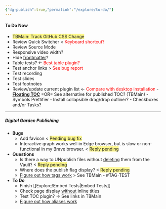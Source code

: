 ```yaml
---
{"dg-publish":true,"permalink":"/explore/to-do/"}
---
```


#### To Do Now
- <span style="background:#fff88f">TBMain: Track GitHub CSS Change</span>
- Review Quick Switcher < <font color="#ff0000">Keyboard shortcut?</font>
- Review Source Mode
- Responsive video width?
- Hide [frontmatter](https://help.obsidian.md/Advanced+topics/YAML+front+matter)? 
- Table tests? <- <font color="#ff0000">Best table plugin?</font>
- Test anchor links > <font color="#ff0000">See bug report</font>
- Test recording
- Test slides
- Test footnotes
- Review/update current plugin list <- <font color="#ff0000">Compare with desktop installation</font>
		- **[Floating TOC]()** =OR= See alternative for published TOC? (TBMain)
		- Symbols Prettifier
		- Install collapsible drag/drop outliner?
		- Checkboxes and/or Tasks?

---

##### Digital Garden Publishing
- **Bugs**
	- Add favicon < <span style="background:#fff88f"> Pending bug fix</span>
	- Interactive graph works well in Edge browser, but is slow or non-functional in my Brave browser. < <span style="background:#fff88f">Reply pending</span>
- **Questions**
	- Is there a way to UNpublish files without <u>deleting</u> them from the Vault? < <span style="background:#fff88f">Reply pending</span>
	- Where does the publish flag display? < <span style="background:#fff88f">Reply pending</span>
	- [Figure out how tags work](https://help.obsidian.md/How+to/Working+with+tags) > See TBMain - #TAG-TEST 
- **To Do**
	- Finish [[Explore/Embed Tests\|Embed Tests]] 
	- Check page display <u>without</u> inline titles
	- Test TOC plugin? -> See links in TBMain
	- [Figure out how aliases work](https://help.obsidian.md/How+to/Add+aliases+to+note)

